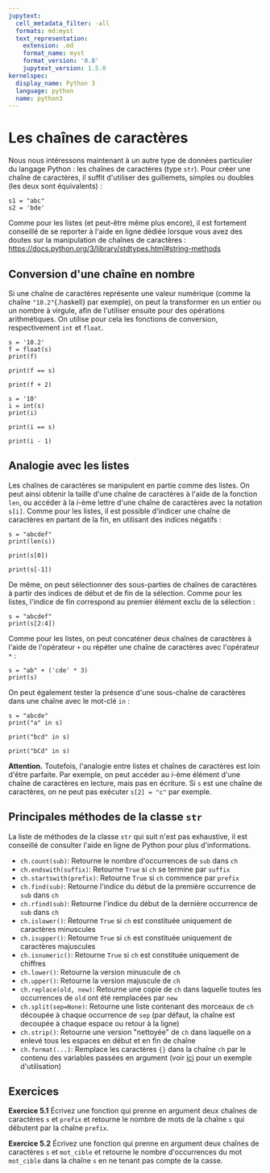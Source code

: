 ```yaml
---
jupytext:
  cell_metadata_filter: -all
  formats: md:myst
  text_representation:
    extension: .md
    format_name: myst
    format_version: '0.8'
    jupytext_version: 1.5.0
kernelspec:
  display_name: Python 3
  language: python
  name: python3
---
```


# Les chaînes de caractères

Nous nous intéressons maintenant à un autre type de données particulier du langage Python : les chaînes de caractères (type `str`).
Pour créer une chaîne de caractères, il suffit d'utiliser des guillemets, simples ou doubles (les deux sont équivalents) :

```{code-cell}
s1 = "abc"
s2 = 'bde'
```

Comme pour les listes (et peut-être même plus encore), il est fortement conseillé de se reporter à l'aide en ligne dédiée lorsque vous avez des doutes sur la manipulation de chaînes de caractères :
<https://docs.python.org/3/library/stdtypes.html#string-methods>

## Conversion d'une chaîne en nombre

Si une chaîne de caractères représente une valeur numérique (comme la chaîne `"10.2"`{.haskell} par exemple), on peut la transformer en un entier ou un nombre à virgule, afin de l'utiliser ensuite pour des opérations arithmétiques. On utilise pour cela les fonctions de conversion, respectivement `int` et `float`.

```{code-cell}
s = '10.2'
f = float(s)
print(f)
```

```{code-cell}
print(f == s)
```

```{code-cell}
print(f + 2)
```

```{code-cell}
s = '10'
i = int(s)
print(i)
```

```{code-cell}
print(i == s)
```

```{code-cell}
print(i - 1)
```

## Analogie avec les listes

Les chaînes de caractères se manipulent en partie comme des listes.
On peut ainsi obtenir la taille d'une chaîne de caractères à l'aide de la fonction `len`, ou accéder à la $i$-ème lettre d'une chaîne de caractères avec la notation `s[i]`.
Comme pour les listes, il est possible d'indicer une chaîne de caractères en partant de la fin, en utilisant des indices négatifs :

```{code-cell}
s = "abcdef"
print(len(s))
```

```{code-cell}
print(s[0])
```

```{code-cell}
print(s[-1])
```

De même, on peut sélectionner des sous-parties de chaînes de caractères à partir des indices de début et de fin de la sélection. Comme pour les listes, l'indice de fin correspond au premier élément exclu de la sélection :

```{code-cell}
s = "abcdef"
print(s[2:4])
```

Comme pour les listes, on peut concaténer deux chaînes de caractères à l'aide de l'opérateur `+` ou répéter une chaîne de caractères avec l'opérateur `*` :

```{code-cell}
s = "ab" + ('cde' * 3)
print(s)
```

On peut également tester la présence d'une sous-chaîne de caractères dans une chaîne avec le mot-clé `in` :

```{code-cell}
s = "abcde"
print("a" in s)
```

```{code-cell}
print("bcd" in s)
```

```{code-cell}
print("bCd" in s)
```

**Attention.**
Toutefois, l'analogie entre listes et chaînes de caractères est loin d'être parfaite.
Par exemple, on peut accéder au $i$-ème élément d'une chaîne de caractères en lecture, mais pas en écriture.
Si `s` est une chaîne de caractères, on ne peut pas exécuter `s[2] = "c"` par exemple.

## Principales méthodes de la classe `str`

La liste de méthodes de la classe `str` qui suit n'est pas exhaustive, il est conseillé de consulter l'aide en ligne de Python pour plus d'informations.

* `ch.count(sub)`: Retourne le nombre d'occurrences de `sub` dans `ch`
* `ch.endswith(suffix)`: Retourne `True` si `ch` se termine par `suffix`
* `ch.startswith(prefix)`: Retourne `True` si `ch` commence par `prefix`
* `ch.find(sub)`: Retourne l'indice du début de la première occurrence de `sub` dans `ch`
* `ch.rfind(sub)`: Retourne l'indice du début de la dernière occurrence de `sub` dans `ch`
* `ch.islower()`: Retourne `True` si `ch` est constituée uniquement de caractères minuscules
* `ch.isupper()`: Retourne `True` si `ch` est constituée uniquement de caractères majuscules
* `ch.isnumeric()`: Retourne `True` si `ch` est constituée uniquement de chiffres
* `ch.lower()`: Retourne la version minuscule de `ch`
* `ch.upper()`: Retourne la version majuscule de `ch`
* `ch.replace(old, new)`: Retourne une copie de `ch` dans laquelle toutes les occurrences de `old` ont été remplacées par `new`
* `ch.split(sep=None)`: Retourne une liste contenant des morceaux de `ch` découpée à chaque occurrence de `sep` (par défaut, la chaîne est decoupée à chaque espace ou retour à la ligne)
* `ch.strip()`: Retourne une version "nettoyée" de `ch` dans laquelle on a enlevé tous les espaces en début et en fin de chaîne
* `ch.format(...)`: Remplace les caractères `{}` dans la chaîne `ch` par le contenu des variables passées en argument (voir [ici](#anchor-format) pour un exemple d'utilisation)

## Exercices

**Exercice 5.1**
Écrivez une fonction qui prenne en argument deux chaînes de caractères `s` et `prefix` et retourne le nombre de mots de la chaîne `s` qui débutent par la chaîne `prefix`.

**Exercice 5.2**
Écrivez une fonction qui prenne en argument deux chaînes de caractères `s` et `mot_cible` et retourne le nombre d'occurrences du mot `mot_cible` dans la chaîne `s` en ne tenant pas compte de la casse.

